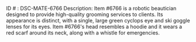 ID # : DSC-MATE-6766
Description: Item #6766 is a robotic beautician designed to provide high-quality grooming services to clients. Its appearance is distinct, with a single, large green cyclops eye and ski goggle lenses for its eyes. Item #6766's head resembles a hoodie and it wears a red scarf around its neck, along with a whistle for emergencies.